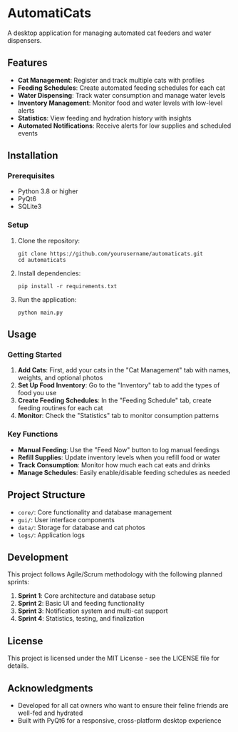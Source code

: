 # AutomatiCats

A desktop application for managing automated cat feeders and water dispensers.

## Features

- **Cat Management**: Register and track multiple cats with profiles
- **Feeding Schedules**: Create automated feeding schedules for each cat
- **Water Dispensing**: Track water consumption and manage water levels
- **Inventory Management**: Monitor food and water levels with low-level alerts
- **Statistics**: View feeding and hydration history with insights
- **Automated Notifications**: Receive alerts for low supplies and scheduled events

## Installation

### Prerequisites

- Python 3.8 or higher
- PyQt6
- SQLite3

### Setup

1. Clone the repository:
   ```
   git clone https://github.com/yourusername/automaticats.git
   cd automaticats
   ```

2. Install dependencies:
   ```
   pip install -r requirements.txt
   ```

3. Run the application:
   ```
   python main.py
   ```

## Usage

### Getting Started

1. **Add Cats**: First, add your cats in the "Cat Management" tab with names, weights, and optional photos
2. **Set Up Food Inventory**: Go to the "Inventory" tab to add the types of food you use
3. **Create Feeding Schedules**: In the "Feeding Schedule" tab, create feeding routines for each cat
4. **Monitor**: Check the "Statistics" tab to monitor consumption patterns

### Key Functions

- **Manual Feeding**: Use the "Feed Now" button to log manual feedings
- **Refill Supplies**: Update inventory levels when you refill food or water
- **Track Consumption**: Monitor how much each cat eats and drinks
- **Manage Schedules**: Easily enable/disable feeding schedules as needed

## Project Structure

- `core/`: Core functionality and database management
- `gui/`: User interface components
- `data/`: Storage for database and cat photos
- `logs/`: Application logs

## Development

This project follows Agile/Scrum methodology with the following planned sprints:

1. **Sprint 1**: Core architecture and database setup
2. **Sprint 2**: Basic UI and feeding functionality
3. **Sprint 3**: Notification system and multi-cat support
4. **Sprint 4**: Statistics, testing, and finalization

## License

This project is licensed under the MIT License - see the LICENSE file for details.

## Acknowledgments

- Developed for all cat owners who want to ensure their feline friends are well-fed and hydrated
- Built with PyQt6 for a responsive, cross-platform desktop experience 